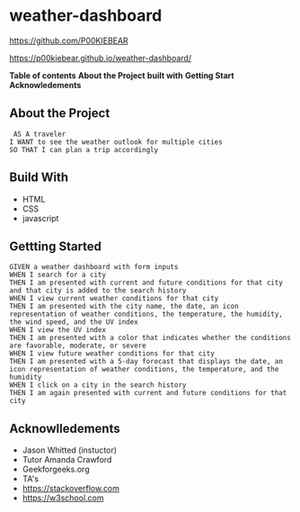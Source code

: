 # weather-dashboard
https://github.com/P00KIEBEAR

https://p00kiebear.github.io/weather-dashboard/

**Table of contents**
**About the Project**
**built with**
**Getting Start**
**Acknowledements**

## About the Project

~~~
 AS A traveler
I WANT to see the weather outlook for multiple cities
SO THAT I can plan a trip accordingly
~~~
## Build With
* HTML
* CSS
* javascript

## Gettting Started
~~~
GIVEN a weather dashboard with form inputs
WHEN I search for a city
THEN I am presented with current and future conditions for that city and that city is added to the search history
WHEN I view current weather conditions for that city
THEN I am presented with the city name, the date, an icon representation of weather conditions, the temperature, the humidity, the wind speed, and the UV index
WHEN I view the UV index
THEN I am presented with a color that indicates whether the conditions are favorable, moderate, or severe
WHEN I view future weather conditions for that city
THEN I am presented with a 5-day forecast that displays the date, an icon representation of weather conditions, the temperature, and the humidity
WHEN I click on a city in the search history
THEN I am again presented with current and future conditions for that city
~~~

## Acknowlledements
- Jason Whitted (instuctor)
- Tutor Amanda Crawford
- Geekforgeeks.org
- TA's
- https://stackoverflow.com
- https://w3school.com